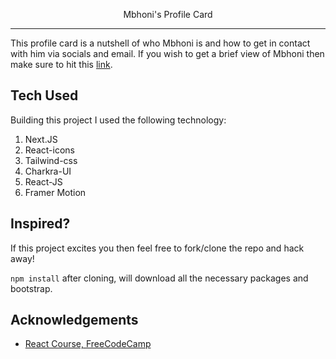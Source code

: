 <p align="center">
Mbhoni's Profile Card
</p>

---

This profile card is a nutshell of who Mbhoni is and how to get in contact with him via socials and email. If you wish to get a brief view of Mbhoni then make sure to hit this [link](https://mbhoni-profile-card.vercel.app).

## Tech Used

Building this project I used the following technology:

1. Next.JS
2. React-icons
3. Tailwind-css
4. Charkra-UI
5. React-JS
6. Framer Motion


## Inspired?

If this project excites you then feel free to fork/clone the repo and hack away!

`npm install` after cloning, will download all the necessary packages and bootstrap.

## Acknowledgements

- [React Course, FreeCodeCamp](https://youtu.be/bMknfKXIFA8)

